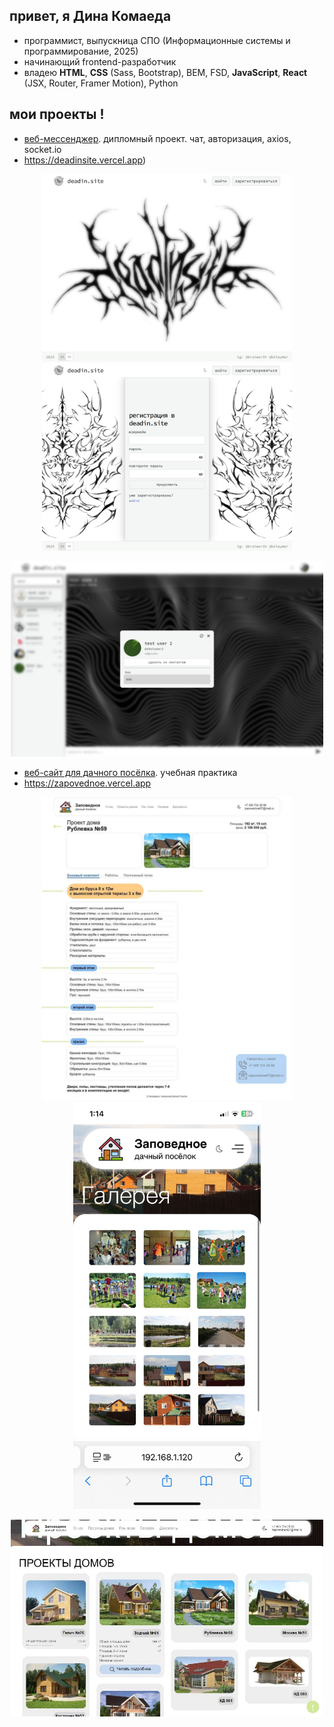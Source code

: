 ## привет, я Дина Комаеда 

- программист, выпускница СПО (Информационные системы и программирование, 2025)
- начинающий frontend-разработчик
- владею **HTML**, **CSS** (Sass, Bootstrap), BEM, FSD, **JavaScript**, **React** (JSX, Router, Framer Motion), Python

## мои проекты ! 

- [веб-мессенджер](https://github.com/2klaymor/web-messenger). дипломный проект. чат, авторизация, axios, socket.io
- https://deadinsite.vercel.app)

<p align="center">
  <img src="./assets/start.jpeg" width="400"/>
  <img src="./assets/signup.jpeg" width="400"/>
</p>
<p align="center">
  <img src="./assets/modal.jpeg" width="500"/>
</p>


- [веб-сайт для дачного посёлка](https://github.com/Kristina-112/Website_selo). учебная практика
- https://zapovednoe.vercel.app

<p align="center">
  <img src="./assets/description.jpg" width="400"/>
  <img src="./assets/gallery.jpg" width="300"/>
</p>
<p align="center">
    <img src="./assets/houses.jpg" width="500"/>
</p>

